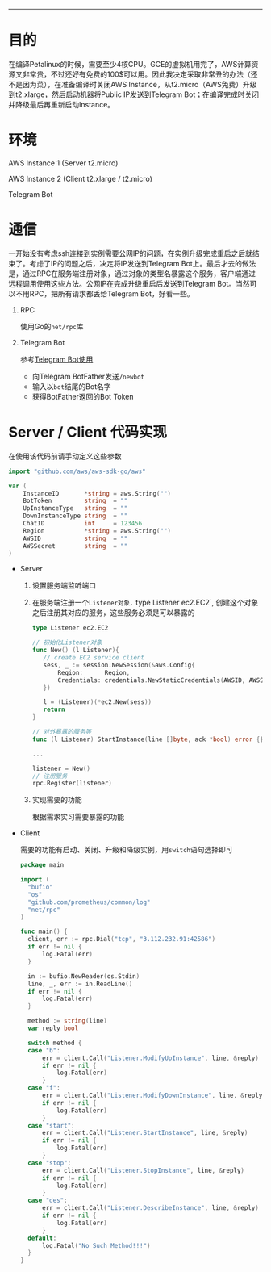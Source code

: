 ---

# 目的

在编译Petalinux的时候，需要至少4核CPU。GCE的虚拟机用完了，AWS计算资源又非常贵，不过还好有免费的100$可以用。因此我决定采取非常丑的办法（还不是因为菜），在准备编译时关闭AWS Instance，从t2.micro（AWS免费）升级到t2.xlarge，然后启动机器将Public IP发送到Telegram Bot；在编译完成时关闭并降级最后再重新启动Instance。

# 环境

AWS Instance 1 (Server t2.micro)

AWS Instance 2 (Client  t2.xlarge / t2.micro)

Telegram Bot

# 通信

一开始没有考虑ssh连接到实例需要公网IP的问题，在实例升级完成重启之后就结束了。考虑了IP的问题之后，决定将IP发送到Telegram Bot上。最后才去的做法是，通过RPC在服务端注册对象，通过对象的类型名暴露这个服务，客户端通过远程调用使用这些方法。公网IP在完成升级重启后发送到Telegram Bot。当然可以不用RPC，把所有请求都丢给Telegram Bot，好看一些。

1. RPC

   使用Go的`net/rpc`库

2. Telegram Bot

   参考[Telegram Bot使用](<https://github.com/go-telegram-bot-api/telegram-bot-api/blob/master/README.md>)

   - 向Telegram BotFather发送`/newbot`
   - 输入以`bot`结尾的Bot名字
   - 获得BotFather返回的Bot Token

# Server / Client 代码实现
在使用该代码前请手动定义这些参数

```go
import "github.com/aws/aws-sdk-go/aws"

var (
	InstanceID       *string = aws.String("")
	BotToken         string  = ""
	UpInstanceType   string  = ""
	DownInstanceType string  = ""
	ChatID           int     = 123456
	Region           *string = aws.String("")
	AWSID            string  = ""
	AWSSecret        string  = ""
)

```
- Server

  1. 设置服务端监听端口

  2. 在服务端注册一个`Listener对象，`type Listener ec2.EC2`, 创建这个对象之后注册其对应的服务，这些服务必须是可以暴露的

     ```go
     type Listener ec2.EC2
     
     // 初始化Listener对象
     func New() (l Listener){
     	// create EC2 service client
     	sess, _ := session.NewSession(&aws.Config{
     		Region:      Region,
     		Credentials: credentials.NewStaticCredentials(AWSID, AWSSecret, ""),
     	})
     
     	l = (Listener)(*ec2.New(sess))
     	return
     }
     
     // 对外暴露的服务等
     func (l Listener) StartInstance(line []byte, ack *bool) error {}
     
     ...
     
     listener = New()
     // 注册服务
     rpc.Register(listener)
     ```

  3. 实现需要的功能

     根据需求实习需要暴露的功能

- Client

  需要的功能有启动、关闭、升级和降级实例，用`switch`语句选择即可

  ```go
  package main
  
  import (
  	"bufio"
  	"os"
  	"github.com/prometheus/common/log"
  	"net/rpc"
  )
  
  func main() {
  	client, err := rpc.Dial("tcp", "3.112.232.91:42586")
  	if err != nil {
  		log.Fatal(err)
  	}
  
  	in := bufio.NewReader(os.Stdin)
  	line, _, err := in.ReadLine()
  	if err != nil {
  		log.Fatal(err)
  	}
  
  	method := string(line)
  	var reply bool
  
  	switch method {
  	case "b":
  		err = client.Call("Listener.ModifyUpInstance", line, &reply)
  		if err != nil {
  			log.Fatal(err)
  		}
  	case "f":
  		err = client.Call("Listener.ModifyDownInstance", line, &reply)
  		if err != nil {
  			log.Fatal(err)
  		}
  	case "start":
  		err = client.Call("Listener.StartInstance", line, &reply)
  		if err != nil {
  			log.Fatal(err)
  		}
  	case "stop":
  		err = client.Call("Listener.StopInstance", line, &reply)
  		if err != nil {
  			log.Fatal(err)
  		}
  	case "des":
  		err = client.Call("Listener.DescribeInstance", line, &reply)
  		if err != nil {
  			log.Fatal(err)
  		}
  	default:
  		log.Fatal("No Such Method!!!")
  	}
  }
  ```
